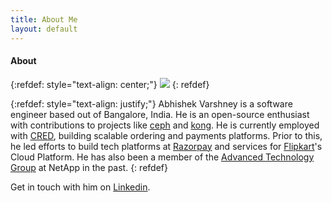 ```yaml
---
title: About Me
layout: default
---
```


#### About

{:refdef: style="text-align: center;"}
![](https://user-images.githubusercontent.com/12811812/89120525-a5522200-d4d4-11ea-9584-71ffc67ea42c.jpg)
{: refdef}

{:refdef: style="text-align: justify;"}
Abhishek Varshney is a software engineer based out of Bangalore, India. He is an open-source enthusiast with contributions to projects like [ceph](https://ceph.io/) and [kong](https://konghq.com/). He is currently employed with [CRED](https://cred.club), building scalable ordering and payments platforms. Prior to this, he led efforts to build tech platforms at [Razorpay](https://razorpay.com) and services for [Flipkart](https://flipkart.com)'s Cloud Platform. He has also been a member of the [Advanced Technology Group](https://atg.netapp.com/) at NetApp in the past.
{: refdef}

Get in touch with him on [Linkedin](https://www.linkedin.com/in/abhishek-varshney-14632b16/).
